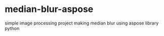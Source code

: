 # median-blur-aspose
simple image processing project making median blur using aspose library python
